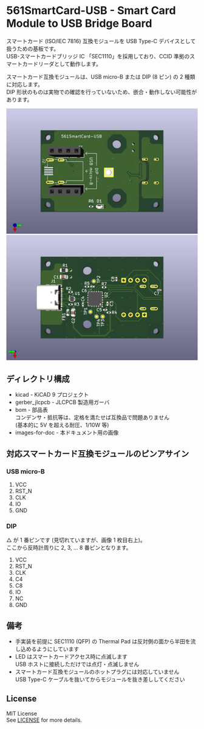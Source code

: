 # 561SmartCard-USB - Smart Card Module to USB Bridge Board

スマートカード (ISO/IEC 7816) 互換モジュールを USB Type-C デバイスとして扱うための基板です。  
USB-スマートカードブリッジ IC 「SEC1110」を採用しており、CCID 準拠のスマートカードリーダとして動作します。

スマートカード互換モジュールは、USB micro-B または DIP (8 ピン) の 2 種類に対応します。  
DIP 形状のものは実物での確認を行っていないため、嵌合・動作しない可能性があります。

![image_f](./images-for-doc/image_f.jpg)
![image_b](./images-for-doc/image_b.jpg)

## ディレクトリ構成

- kicad - KiCAD 9 プロジェクト
- gerber_jlcpcb - JLCPCB 製造用ガーバ
- bom - 部品表  
  コンデンサ・抵抗等は、定格を満たせば互換品で問題ありません  
  (基本的に 5V を超える耐圧、1/10W 等)
- images-for-doc - 本ドキュメント用の画像

## 対応スマートカード互換モジュールのピンアサイン

### USB micro-B

1. VCC
2. RST_N
3. CLK
4. IO
5. GND

### DIP

△ が 1 番ピンです (見切れていますが、画像 1 枚目右上)。  
ここから反時計周りに 2, 3, ... 8 番ピンとなります。

1. VCC
2. RST_N
3. CLK
4. C4
5. C8
6. IO
7. NC
8. GND

## 備考

- 手実装を前提に SEC1110 (QFP) の Thermal Pad は反対側の面から半田を流し込めるようにしています
- LED はスマートカードアクセス時に点滅します  
  USB ホストに接続しただけでは点灯・点滅しません
- スマートカード互換モジュールのホットプラグには対応していません  
  USB Type-C ケーブルを抜いてからモジュールを抜き差ししてください

## License

MIT License  
See [LICENSE](./LICENSE) for more details.
